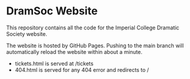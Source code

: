 # DramSoc Website

This repository contains all the code for the Imperial College Dramatic Society website.

The website is hosted by GitHub Pages. Pushing to the main branch will automatically reload the website within about a minute.

* tickets.html is served at /tickets
* 404.html is served for any 404 error and redirects to /
